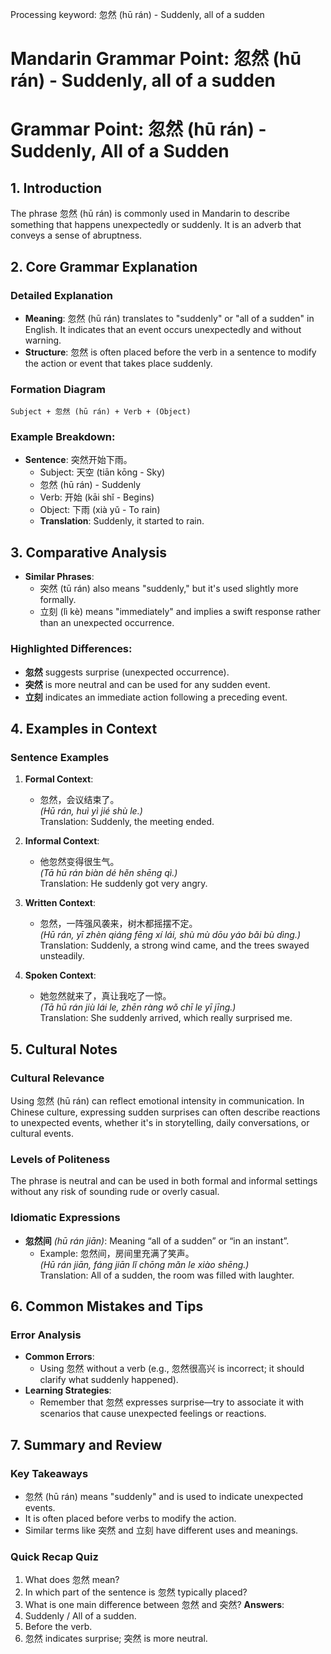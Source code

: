 Processing keyword: 忽然 (hū rán) - Suddenly, all of a sudden
# Mandarin Grammar Point: 忽然 (hū rán) - Suddenly, all of a sudden
# Grammar Point: 忽然 (hū rán) - Suddenly, All of a Sudden
## 1. Introduction
The phrase 忽然 (hū rán) is commonly used in Mandarin to describe something that happens unexpectedly or suddenly. It is an adverb that conveys a sense of abruptness.
## 2. Core Grammar Explanation
### Detailed Explanation
- **Meaning**: 忽然 (hū rán) translates to "suddenly" or "all of a sudden" in English. It indicates that an event occurs unexpectedly and without warning.
- **Structure**: 忽然 is often placed before the verb in a sentence to modify the action or event that takes place suddenly.
### Formation Diagram
```
Subject + 忽然 (hū rán) + Verb + (Object)
```
### Example Breakdown:
-  **Sentence**: 突然开始下雨。
    - Subject: 天空 (tiān kōng - Sky)
    - 忽然 (hū rán) - Suddenly
    - Verb: 开始 (kāi shǐ - Begins)
    - Object: 下雨 (xià yǔ - To rain)
    - **Translation**: Suddenly, it started to rain.
## 3. Comparative Analysis
- **Similar Phrases**: 
  - 突然 (tū rán) also means "suddenly," but it's used slightly more formally.
  - 立刻 (lì kè) means "immediately" and implies a swift response rather than an unexpected occurrence.
### Highlighted Differences:
- **忽然** suggests surprise (unexpected occurrence).
- **突然** is more neutral and can be used for any sudden event.
- **立刻** indicates an immediate action following a preceding event.
## 4. Examples in Context
### Sentence Examples
1. **Formal Context**:
   - 忽然，会议结束了。  
     *(Hū rán, huì yì jié shù le.)*  
     Translation: Suddenly, the meeting ended.
   
2. **Informal Context**:
   - 他忽然变得很生气。  
     *(Tā hū rán biàn dé hěn shēng qì.)*  
     Translation: He suddenly got very angry.
3. **Written Context**:
   - 忽然，一阵强风袭来，树木都摇摆不定。  
     *(Hū rán, yī zhèn qiáng fēng xí lái, shù mù dōu yáo bǎi bù dìng.)*  
     Translation: Suddenly, a strong wind came, and the trees swayed unsteadily.
4. **Spoken Context**:
   - 她忽然就来了，真让我吃了一惊。  
     *(Tā hū rán jiù lái le, zhēn ràng wǒ chī le yī jīng.)*  
     Translation: She suddenly arrived, which really surprised me.
## 5. Cultural Notes
### Cultural Relevance
Using 忽然 (hū rán) can reflect emotional intensity in communication. In Chinese culture, expressing sudden surprises can often describe reactions to unexpected events, whether it's in storytelling, daily conversations, or cultural events.
### Levels of Politeness
The phrase is neutral and can be used in both formal and informal settings without any risk of sounding rude or overly casual.
### Idiomatic Expressions
- **忽然间** *(hū rán jiān)*: Meaning “all of a sudden” or “in an instant”.  
  - Example: 忽然间，房间里充满了笑声。  
    *(Hū rán jiān, fáng jiān lǐ chōng mǎn le xiào shēng.)*  
    Translation: All of a sudden, the room was filled with laughter.
## 6. Common Mistakes and Tips
### Error Analysis
- **Common Errors**: 
   - Using 忽然 without a verb (e.g., 忽然很高兴 is incorrect; it should clarify what suddenly happened).
- **Learning Strategies**:
   - Remember that 忽然 expresses surprise—try to associate it with scenarios that cause unexpected feelings or reactions.
## 7. Summary and Review
### Key Takeaways
- 忽然 (hū rán) means "suddenly" and is used to indicate unexpected events.
- It is often placed before verbs to modify the action.
- Similar terms like 突然 and 立刻 have different uses and meanings.
### Quick Recap Quiz
1. What does 忽然 mean?
2. In which part of the sentence is 忽然 typically placed?
3. What is one main difference between 忽然 and 突然?
**Answers**:
1. Suddenly / All of a sudden.
2. Before the verb.
3. 忽然 indicates surprise; 突然 is more neutral.
